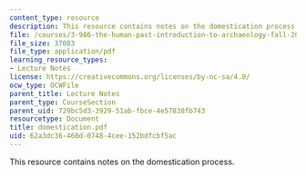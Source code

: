 ```yaml
---
content_type: resource
description: This resource contains notes on the domestication process.
file: /courses/3-986-the-human-past-introduction-to-archaeology-fall-2006/62a3dc36460d07484cee152bdfcbf5ac_domestication.pdf
file_size: 37083
file_type: application/pdf
learning_resource_types:
- Lecture Notes
license: https://creativecommons.org/licenses/by-nc-sa/4.0/
ocw_type: OCWFile
parent_title: Lecture Notes
parent_type: CourseSection
parent_uid: 729bc5d3-3929-51ab-fbce-4e57838fb743
resourcetype: Document
title: domestication.pdf
uid: 62a3dc36-460d-0748-4cee-152bdfcbf5ac
---
```

This resource contains notes on the domestication process.